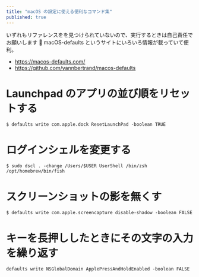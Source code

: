 ```yaml
---
title: "macOS の設定に使える便利なコマンド集"
published: true
---
```


いずれもリファレンスをを見つけられていないので、実行するときは自己責任でお願いします :pray:
macOS-defaults というサイトにいろいろ情報が載っていて便利。

- https://macos-defaults.com/
- https://github.com/yannbertrand/macos-defaults

# Launchpad のアプリの並び順をリセットする

```
$ defaults write com.apple.dock ResetLaunchPad -boolean TRUE
```

# ログインシェルを変更する

```
$ sudo dscl . -change /Users/$USER UserShell /bin/zsh /opt/homebrew/bin/fish
```

# スクリーンショットの影を無くす

```
$ defaults write com.apple.screencapture disable-shadow -boolean FALSE
```

# キーを長押ししたときにその文字の入力を繰り返す

```
defaults write NSGlobalDomain ApplePressAndHoldEnabled -boolean FALSE
```